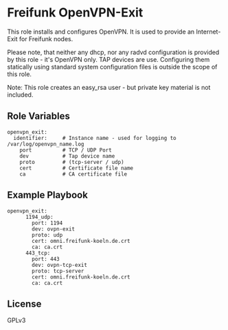 Freifunk OpenVPN-Exit
=========

This role installs and configures OpenVPN. It is used to provide an Internet-Exit for Freifunk nodes.

Please note, that neither any dhcp, nor any radvd configuration is provided by this role - it's OpenVPN only.
TAP devices are use. Configuring them statically using standard system configuration files is outside the scope of this role.

Note: This role creates an easy_rsa user - but private key material is not included.



Role Variables
--------------
```
openvpn_exit:
  identifier:     # Instance name - used for logging to /var/log/openvpn_name.log
    port          # TCP / UDP Port 
    dev           # Tap device name
    proto         # (tcp-server / udp)
    cert          # Certificate file name
    ca            # CA certificate file
```   

Example Playbook
-------------------

```
openvpn_exit:
      1194_udp:
        port: 1194
        dev: ovpn-exit
        proto: udp
        cert: omni.freifunk-koeln.de.crt
        ca: ca.crt
      443_tcp:
        port: 443
        dev: ovpn-tcp-exit
        proto: tcp-server
        cert: omni.freifunk-koeln.de.crt
        ca: ca.crt
```

License
-------

GPLv3


